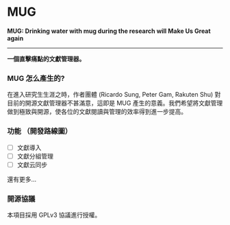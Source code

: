 # MUG
**MUG: Drinking water with mug during the research will Make Us Great again**

---

**一個直擊痛點的文獻管理器。**

### MUG 怎么產生的?


在進入研究生生涯之時，作者團體 (Ricardo Sung, Peter Gam, Rakuten Shu) 對目前的開源文獻管理器不甚滿意，這即是 MUG 產生的意義。我們希望將文獻管理做到極致與開源，使各位的文獻閱讀與管理的效率得到進一步提高。

### 功能 （開發路線圖）
- [ ] 文獻導入
- [ ] 文獻分組管理
- [ ] 文獻云同步

還有更多...

### 開源協議
本項目採用 GPLv3 協議進行授權。


